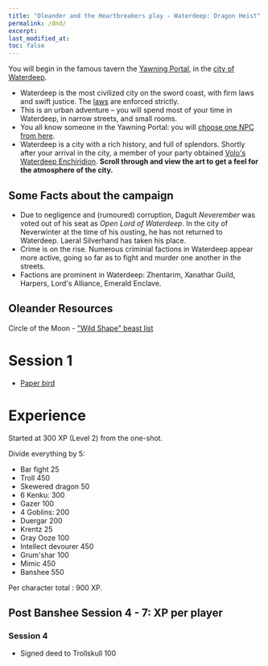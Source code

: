 ```yaml
---
title: "Oleander and the Heartbreakers play - Waterdeep: Dragon Heist"
permalink: /dnd/
excerpt:
last_modified_at:
toc: false
---
```


You will begin in the famous tavern the [Yawning Portal](https://rtgodwin.com/dnd/1001.png), in the [city of Waterdeep](https://rtgodwin.com/dnd/wdhplayer.jpg).

- Waterdeep is the most civilized city on the sword coast, with firm laws and swift justice. The [laws](https://rtgodwin.com/dnd/c002.png) are enforced strictly.
- This is an urban adventure – you will spend most of your time in Waterdeep, in narrow streets, and small rooms.
- You all know someone in the Yawning Portal: you will [choose one NPC from here](https://rtgodwin.com/dnd/c001.png).
- Waterdeep is a city with a rich history, and full of splendors. Shortly after your arrival in the city, a member of your party obtained [Volo's Waterdeep Enchiridion](https://5e.tools/adventure.html#wdh,10). **Scroll through and view the art to get a feel for the atmosphere of the city.**

## Some Facts about the campaign

- Due to negligence and (rumoured) corruption, Dagult *Neverember* was voted out of his seat as *Open Lord of Waterdeep*. In the city of Neverwinter at the time of his ousting, he has not returned to Waterdeep. Laeral Silverhand has taken his place.
- Crime is on the rise. Numerous criminial factions in Waterdeep appear more active, going so far as to fight and murder one another in the streets.
- Factions are prominent in Waterdeep: Zhentarim, Xanathar Guild, Harpers, Lord's Alliance, Emerald Enclave.

## Oleander Resources
Circle of the Moon - ["Wild Shape" beast list](https://docs.google.com/spreadsheets/d/1dTGapgzFstOdRr5EJEV6sAhtNSYi0QsX-Tgr2GRutWI/edit#gid=2001884058)

# Session 1

- [Paper bird](https://rtgodwin.com/dnd/paperbird.png)

# Experience

Started at 300 XP (Level 2) from the one-shot.

Divide everything by 5:

- Bar fight 25
- Troll 450
- Skewered dragon 50
- 6 Kenku: 300
- Gazer 100
- 4 Goblins: 200
- Duergar 200
- Krentz 25
- Gray Ooze 100
- Intellect devourer 450
- Grum'shar 100
- Mimic 450
- Banshee 550

Per character total : 900 XP.

## Post Banshee Session 4 - 7: XP **per player**

### Session 4
- Signed deed to Trollskull 100
